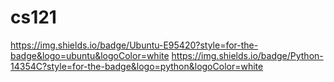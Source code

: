 # cs121
https://img.shields.io/badge/Ubuntu-E95420?style=for-the-badge&logo=ubuntu&logoColor=white
https://img.shields.io/badge/Python-14354C?style=for-the-badge&logo=python&logoColor=white
